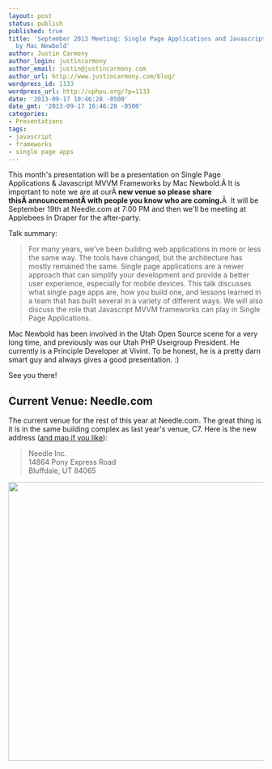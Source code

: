 ```yaml
---
layout: post
status: publish
published: true
title: 'September 2013 Meeting: Single Page Applications and Javascript MVVM Frameworks
  by Mac Newbold'
author: Justin Carmony
author_login: justincarmony
author_email: justin@justincarmony.com
author_url: http://www.justincarmony.com/blog/
wordpress_id: 1133
wordpress_url: http://uphpu.org/?p=1133
date: '2013-09-17 10:46:28 -0500'
date_gmt: '2013-09-17 16:46:28 -0500'
categories:
- Presentations
tags:
- javascript
- frameworks
- single page apps
---
```

<p>This month's presentation will be a presentation on Single Page Applications &amp; Javascript MVVM Frameworks by Mac Newbold.Â It is important to note we are at ourÂ <strong>new venue so please share thisÂ announcementÂ with people you know who are coming.</strong>Â  It will be September 19th at Needle.com at 7:00 PM and then we'll be meeting at Applebees in Draper for the after-party.</p>
<p>Talk summary: </p>
<blockquote><p>
For many years, we've been building web applications in more or less the same way. The tools have changed, but the architecture has mostly remained the same. Single page applications are a newer approach that can simplify your development and provide a better user experience, especially for mobile devices. This talk discusses what single page apps are, how you build one, and lessons learned in a team that has built several in a variety of different ways. We will also discuss the role that Javascript MVVM frameworks can play in Single Page Applications.
</p></blockquote>
<p>Mac Newbold has been involved in the Utah Open Source scene for a very long time, and previously was our Utah PHP Usergroup President. He currently is a Principle Developer at Vivint. To be honest, he is a pretty darn smart guy and always gives a good presentation. :) </p>
<p>See you there!</p>
<h2>Current Venue: Needle.com</h2>
<p>The current venue for the rest of this year at Needle.com. The great thing is it is in the same building complex as last year's venue, C7. Here is the new address (<a href="http://www.needle.com/contact.html">and map if you like</a>):</p>
<blockquote><p>Needle Inc.<br />
14864 Pony Express Road<br />
Bluffdale, UT 84065</p></blockquote>
<p><img class="alignnone" alt="" src="http://df7xs8p1yjitw.cloudfront.net/partners/needle/site/contact-directions.jpg" width="600" height="550" /></p>
